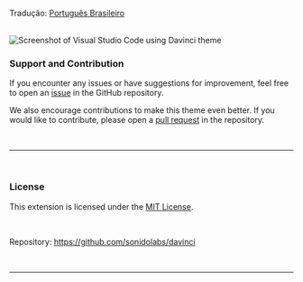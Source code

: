 Tradução: [Português Brasileiro](./README.pt-BR.md)

<br>

<img src="imgs/README-EN-US.png" alt="Screenshot of Visual Studio Code using Davinci theme" />

<br>

### Support and Contribution

If you encounter any issues or have suggestions for improvement, feel free to open an [issue](https://github.com/sonidolabs/davinci/issues) in the GitHub repository.

We also encourage contributions to make this theme even better. If you would like to contribute, please open a [pull request](https://github.com/sonidolabs/davinci/pulls) in the repository.

<br>

---

<br>

### License

This extension is licensed under the [MIT License](https://opensource.org/licenses/MIT).

<br>

Repository: https://github.com/sonidolabs/davinci

<br>

---